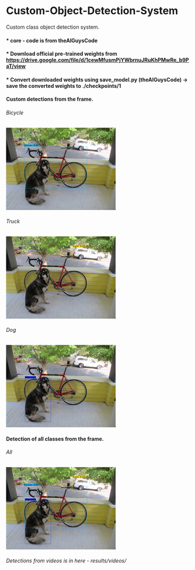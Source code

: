 # Custom-Object-Detection-System
Custom class object detection system.

#### * core - code is from theAIGuysCode
#### * Download official pre-trained weights from https://drive.google.com/file/d/1cewMfusmPjYWbrnuJRuKhPMwRe_b9PaT/view
#### * Convert downloaded weights using save_model.py (theAIGuysCode) -> save the converted weights to ./checkpoints/1


#### Custom detections from the frame.

###### Bicycle
<img src="results/images/bicycle.png" width="300">

###### Truck
<img src="results/images/truck.png" width="300">

###### Dog
<img src="results/images/dog.png" width="300">

#### Detection of all classes from the frame.

###### All
<img src="results/images/all.png" width="300">


###### Detections from videos is in here - results/videos/




